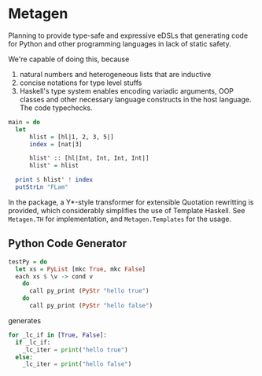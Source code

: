 # Metagen

Planning to provide type-safe and expressive eDSLs that generating code for Python and other programming languages in lack of static safety.

We're capable of doing this, because
1. natural numbers and heterogeneous lists that are inductive
2. concise notations for type level stuffs
3. Haskell's type system enables encoding variadic arguments, OOP classes and other necessary language constructs in the host language. The code typechecks.

```haskell
main = do
  let
      hlist = [hl|1, 2, 3, 5|]
      index = [nat|3]

      hlist' :: [hl|Int, Int, Int, Int|]
      hlist' = hlist

  print $ hlist' ! index
  putStrLn "FLam"
```

In the package, a Y*-style transformer for extensible Quotation rewritting is provided, which considerably simplifies the use of Template Haskell. See `Metagen.TH` for implementation, and `Metagen.Templates` for the usage.


## Python Code Generator

```haskell
testPy = do
  let xs = PyList [mkc True, mkc False]
  each xs $ \v -> cond v
    do
      call py_print (PyStr "hello true")
    do
      call py_print (PyStr "hello false")
```

generates

```python
for _lc_if in [True, False]:
  if _lc_if:
    _lc_iter = print("hello true")
  else:
    _lc_iter = print("hello false")
```